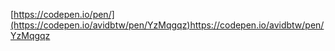 [https://codepen.io/pen/](https://codepen.io/avidbtw/pen/YzMqgqz)https://codepen.io/avidbtw/pen/YzMqgqz
